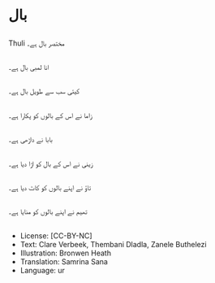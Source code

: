 # بال

##
Thuli مختصر بال ہے۔

##
انا لمبی بال ہے۔

##
کیتی سب سے طویل بال ہے۔

##
زاما نے اس کے بالوں کو پکارا ہے۔

##
بابا نے داڑھی ہے۔

##
زینی نے اس کے بال کو اڑا دیا ہے۔

##
تاؤ نے اپنے بالوں کو کاٹ دیا ہے۔

##
تھیم نے اپنے بالوں کو منایا ہے۔

##
* License: [CC-BY-NC]
* Text: Clare Verbeek, Thembani Dladla, Zanele Buthelezi
* Illustration: Bronwen Heath
* Translation: Samrina Sana
* Language: ur
